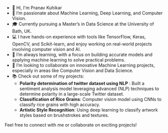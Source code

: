- 👋 Hi, I'm Pranav Kuhikar
- 👀 I’m passionate about Machine Learning, Deep Learning, and Computer Vision.
- 🎓 Currently pursuing a Master’s in Data Science at the University of Bath, UK.
- 💻 I have hands-on experience with tools like TensorFlow, Keras, OpenCV, and Scikit-learn, and enjoy working on real-world projects involving computer vision and AI.
- 🌱 I’m always learning, with a focus on building accurate models and applying machine learning to solve practical problems.
- 💞️ I’m looking to collaborate on innovative Machine Learning projects, especially in areas like Computer Vision and Data Science.
- 📚 Check out some of my projects: 
  - **Polarity determination of twitter dataset using NLP** : Built a sentiment analysis model leveraging advanced (NLP) techniques to determine polarity in a large-scale Twitter dataset.
  - **Classification of Rice Grains**: Computer vision model using CNNs to classify rice grains with high accuracy.
  - **Artistic Style Recognition**: Using deep learning to classify artwork styles based on brushstrokes and textures.

Feel free to connect with me or collaborate on exciting projects!



